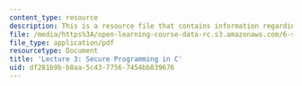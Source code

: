 ```yaml
---
content_type: resource
description: This is a resource file that contains information regarding lecture 3.
file: /media/https%3A/open-learning-course-data-rc.s3.amazonaws.com/6-s096-effective-programming-in-c-and-c-january-iap-2014/df281b9bb8aa5c4377567454bb839676_MIT6_S096IAP14_Lecture3S.pdf
file_type: application/pdf
resourcetype: Document
title: 'Lecture 3: Secure Programming in C'
uid: df281b9b-b8aa-5c43-7756-7454bb839676
---
```

